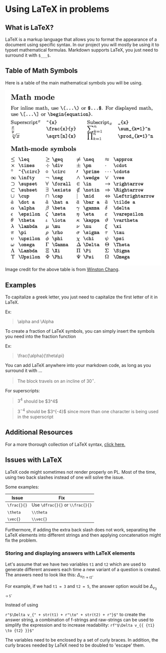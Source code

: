 # Using LaTeX in problems

## What is LaTeX?

LaTeX is a markup language that allows you to format the appearance of a document using specific syntax.
In our project you will mostly be using it to typset mathematical formulas. Markdown supports LaTeX, you just need to surround it with `$___$`.

## Table of Math Symbols

Here is a table of the main mathematical symbols you will be using.

![LaTeX Math Symbols: Common mathematical symbols in LaTeX.](images/latex_math.png)
Image credit for the above table is from [Winston Chang](https://github.com/wch/latexsheet/blob/ef6d3f438c0e2e5499ffbe79a4be21960c9b3b07/latexsheet.pdf).

## Examples

To capitalize a greek letter, you just need to capitalize the first letter of it in LaTeX.

Ex:

> \alpha and \Alpha

To create a fraction of LaTeX symbols, you can simply insert the symbols you need into the fraction function

Ex:

> \frac{\alpha}{\theta\pi}

You can add LaTeX anywhere into your markdown code, as long as you surround it with $...$

> The block travels on an incline of 30$^{\circ}$.

For superscripts:

> $3^4$ should be \$3^4\$

> $3^{-4}$ should be \$3^{-4}\$ since more than one character is being used in the superscript

## Additional Resources

For a more thorough collection of LaTeX syntax, [click here.](https://github.com/wch/latexsheet/blob/ef6d3f438c0e2e5499ffbe79a4be21960c9b3b07/latexsheet.pdf)

## Issues with LaTeX

LaTeX code might sometimes not render properly on PL.
Most of the time, using two back slashes instead of one will solve the issue.

Some examples:

| Issue | Fix |
| -- | -- |
| ```\frac{}{}``` | Use ```\dfrac{}{}``` or ```\\frac{}{}```|
| ```\theta``` | ```\\theta``` |
| ```\vec{}``` | ```\\vec{}``` |

Furthermore, if adding the extra back slash does not work, separating the LaTeX elements into different strings and then applying concatenation might fix the problem.

### Storing and displaying answers with LaTeX elements

Let's assume that we have two variables ```t1``` and ```t2```  which are used to generate different answers each time a new variant of a question is created.  The answers need to look like this: $\Delta_{v_{ t1 \to t2}}$.

For example, if we had ```t1 = 3``` and ```t2 = 5```, the answer option would be $\Delta_{v_{ 3 \to 5}}$.

Instead of using

```r"$\Delta v_{" + str(t1) + r"\to" + str(t2) + r"}$"```
to create the answer string, a combination of f-strings and raw-strings can be used to simplify the expression and to increase readability:
``` rf"$\Delta v_{{ {t1} \to {t2} }}$" ```

The variables need to be enclosed by a set of curly braces. In addition, the curly braces needed by LaTeX need to be doubled to 'escape' them.

